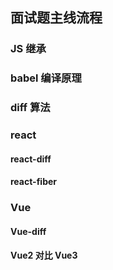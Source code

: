 ## 面试题主线流程

### JS 继承

### babel 编译原理

### diff 算法

### react

#### react-diff

#### react-fiber

### Vue

#### Vue-diff

#### Vue2 对比 Vue3
